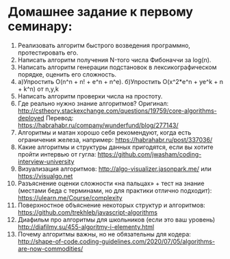 # Домашнее задание к первому семинару:
1) Реализовать алгоритм быстрого возведения программно, протестировать его.
2) Написать алгоритм получения N-того числа Фибоначчи за log(n).
3) Написать алгоритм генерации подстановок в лексикографическом порядке, оценить его сложность.
4) а)Упростить O(n^n + n! + e^n + n^e). б)Упростить O(x^2*e^n + ye^k + n + k^n) от n,y,k
5) Написать алгоритм проверки числа на простоту.
6) Где реально нужно знание алгоритмов? Оригинал:
http://cstheory.stackexchange.com/questions/19759/core-algorithms-deployed
Перевод: https://habrahabr.ru/company/wunderfund/blog/277143/
7) Алгоритмы и матан хорошо себя рекомендуют, когда есть ограничения железа, например: 
https://habrahabr.ru/post/337036/ 
8) Какие алгоритмы и структуры данных пригодятся, если вы хотите пройти интервью от гугла: https://github.com/jwasham/coding-interview-university
9) Визуализация алгоритмов: http://algo-visualizer.jasonpark.me/ или https://visualgo.net
10) Разъяснение оценки сложности «на пальцах» + тест на знание  (местами беда с терминами, но для практики отлично подходит):  https://ulearn.me/Course/complexity
11) Поверхностное объяснение некоторых структур и алгоритмов:  https://github.com/trekhleb/javascript-algorithms
12) Диафильм про алгоритмы для школьников (если это ваш уровень) http://diafilmy.su/455-algoritmy-i-elementy.html
13) Почему алгоритмы важны, но не обязательны для кодера: http://shape-of-code.coding-guidelines.com/2020/07/05/algorithms-are-now-commodities/